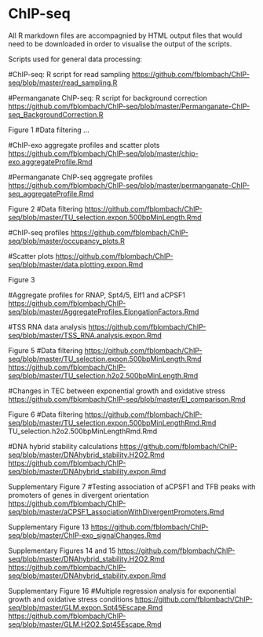 # ChIP-seq
All R markdown files are accompagnied by HTML output files that would need to be downloaded in order to visualise the output of the scripts.


Scripts used for general data processing:

#ChIP-seq: R script for read sampling
https://github.com/fblombach/ChIP-seq/blob/master/read_sampling.R

#Permanganate ChIP-seq: R script for background correction
https://github.com/fblombach/ChIP-seq/blob/master/Permanganate-ChIP-seq_BackgroundCorrection.R



Figure 1
#Data filtering
...

#ChIP-exo aggregate profiles and scatter plots
https://github.com/fblombach/ChIP-seq/blob/master/chip-exo.aggregateProfile.Rmd

#Permanganate ChIP-seq aggregate profiles
https://github.com/fblombach/ChIP-seq/blob/master/permanganate-ChIP-seq_aggregateProfile.Rmd

Figure 2
#Data filtering
https://github.com/fblombach/ChIP-seq/blob/master/TU_selection.expon.500bpMinLength.Rmd

#ChIP-seq profiles
https://github.com/fblombach/ChIP-seq/blob/master/occupancy_plots.R

#Scatter plots
https://github.com/fblombach/ChIP-seq/blob/master/data.plotting.expon.Rmd

Figure 3

#Aggregate profiles for RNAP, Spt4/5, Elf1 and aCPSF1
https://github.com/fblombach/ChIP-seq/blob/master/AggregateProfiles.ElongationFactors.Rmd

#TSS RNA data analysis
https://github.com/fblombach/ChIP-seq/blob/master/TSS_RNA.analysis.expon.Rmd

Figure 5
#Data filtering
https://github.com/fblombach/ChIP-seq/blob/master/TU_selection.expon.500bpMinLength.Rmd
https://github.com/fblombach/ChIP-seq/blob/master/TU_selection.h2o2.500bpMinLength.Rmd

#Changes in TEC between exponential growth and oxidative stress
https://github.com/fblombach/ChIP-seq/blob/master/EI_comparison.Rmd


Figure 6
#Data filtering
https://github.com/fblombach/ChIP-seq/blob/master/TU_selection.expon.500bpMinLengthRmd.Rmd
TU_selection.h2o2.500bpMinLengthRmd.Rmd

#DNA hybrid stability calculations
https://github.com/fblombach/ChIP-seq/blob/master/DNAhybrid_stability.H2O2.Rmd
https://github.com/fblombach/ChIP-seq/blob/master/DNAhybrid_stability.expon.Rmd



Supplementary Figure 7
#Testing association of aCPSF1 and TFB peaks with promoters of genes in divergent orientation
https://github.com/fblombach/ChIP-seq/blob/master/aCPSF1_associationWithDivergentPromoters.Rmd

Supplementary Figure 13
https://github.com/fblombach/ChIP-seq/blob/master/ChIP-exo_signalChanges.Rmd

Supplementary Figures 14 and 15
https://github.com/fblombach/ChIP-seq/blob/master/DNAhybrid_stability.H2O2.Rmd
https://github.com/fblombach/ChIP-seq/blob/master/DNAhybrid_stability.expon.Rmd

Supplementary Figure 16
#Multiple regression analysis for exponential growth and oxidative stress conditions
https://github.com/fblombach/ChIP-seq/blob/master/GLM.expon.Spt45Escape.Rmd
https://github.com/fblombach/ChIP-seq/blob/master/GLM.H2O2.Spt45Escape.Rmd

